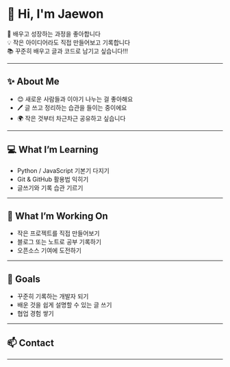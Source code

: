 # 👋 Hi, I'm Jaewon  

🌱 배우고 성장하는 과정을 좋아합니다  
💡 작은 아이디어라도 직접 만들어보고 기록합니다  
📚 꾸준히 배우고 글과 코드로 남기고 싶습니다!!!  

---

## ✨ About Me
- 😊 새로운 사람들과 이야기 나누는 걸 좋아해요  
- 🖊️ 글 쓰고 정리하는 습관을 들이는 중이에요  
- 🌍 작은 것부터 차근차근 공유하고 싶습니다  

---

## 💻 What I’m Learning
- Python / JavaScript 기본기 다지기  
- Git & GitHub 활용법 익히기  
- 글쓰기와 기록 습관 기르기  

---

## 🚀 What I’m Working On
- 작은 프로젝트를 직접 만들어보기  
- 블로그 또는 노트로 공부 기록하기  
- 오픈소스 기여에 도전하기  

---

## 🎯 Goals
- 꾸준히 기록하는 개발자 되기  
- 배운 것을 쉽게 설명할 수 있는 글 쓰기  
- 협업 경험 쌓기  

---

## 📫 Contact
  

---


